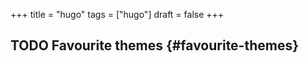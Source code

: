 +++
title = "hugo"
tags = ["hugo"]
draft = false
+++

## <span class="org-todo todo TODO">TODO</span> Favourite themes {#favourite-themes}